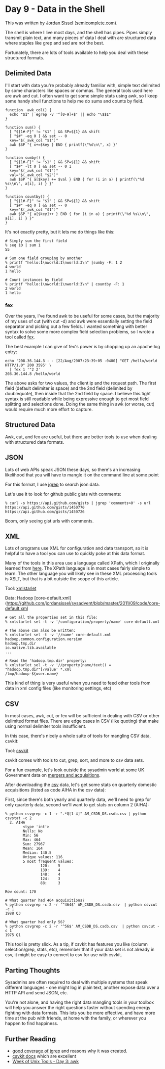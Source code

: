 # Day 9 - Data in the Shell

This was written by [Jordan Sissel](http://twitter.com/jordansissel)
([semicomplete.com](http://semicomplete.com)).

The shell is where I live most days, and the shell has pipes. Pipes simply
transmit plain text, and many pieces of data I deal with are structured data
where staples like grep and sed are not the best.

Fortunately, there are lots of tools available to help you deal with these
structured formats.

## Delimited Data

I'll start with data you're probably already familiar with, simple text
delimited by some characters like spaces or commas. The general tools used
here are awk and cut. I often want to get some simple stats using awk, so I
keep some handy shell functions to help me do sums and counts by field.

    function _awk_col() {
      echo "$1" | egrep -v '^[0-9]+$' || echo "\$$1"
    }

    function sum() {
      [ "${1#-F}" != "$1" ] && SP=${1} && shift
      [ "$#" -eq 0 ] && set -- 0
      key="$(_awk_col "$1")"
      awk $SP "{ x+=$key } END { printf(\"%d\n\", x) }"
    }

    function sumby() {
      [ "${1#-F}" != "$1" ] && SP=${1} && shift
      [ "$#" -lt 0 ] && set -- 0 1
      key="$(_awk_col "$1")"
      val="$(_awk_col "$2")"
      awk $SP "{ a[$key] += $val } END { for (i in a) { printf(\"%d %s\\n\", a[i], i) } }"
    }

    function countby() {
      [ "${1#-F}" != "$1" ] && SP=${1} && shift
      [ "$#" -eq 0 ] && set -- 0
      key="$(_awk_col "$1")"
      awk $SP "{ a[$key]++ } END { for (i in a) { printf(\"%d %s\\n\", a[i], i) } }"
    }

It's not exactly pretty, but it lets me do things like this:

    # Simply sum the first field
    % seq 10 | sum 1
    55

    # Sum one field grouping by another
    % printf "hello:1\nworld:1\nworld:3\n" |sumby -F: 1 2
    4 world
    1 hello

    # Count instances by field
    % printf "hello:1\nworld:1\nworld:3\n" | countby -F: 1
    2 world
    1 hello

### fex

Over the years, I've found awk to be useful for some cases, but the majority
of my uses of cut (with cut -d) and awk were essentially setting the field
separator and picking out a few fields. I wanted something with better syntax to
solve some more complex field selection problems, so I wrote a tool called
[fex](http://semicomplete.com/projects/fex/).

The best example I can give of fex's power is by chopping up an apache log
entry:

    echo '208.36.144.8 - - [22/Aug/2007:23:39:05 -0400] "GET /hello/world HTTP/1.0" 200 3595' \
      | fex 1 '"2 2'
    208.36.144.8 /hello/world

The above asks for two values, the client ip and the request path. The first
field (default delimiter is space) and the 2nd field (delimited by
doublequote), then inside that the 2nd field by space. I believe this 
tight syntax is still readable while being expressive enough to get most field
splitting and selections done. Doing the same thing in awk (or worse, cut)
would require much more effort to capture.

## Structured Data

Awk, cut, and fex are useful, but there are better tools to use when dealing
with structured data formats.

## JSON

Lots of web APIs speak JSON these days, so there's an increasing likelihood
that you will have to mangle it on the command line at some point

For this format, I use [jgrep](https://github.com/psy1337/JSON-Grep) to search
json data.

Let's use it to look for github public gists with comments:

    % curl -s https://api.github.com/gists | jgrep 'comments>0' -s url     
    https://api.github.com/gists/1450770
    https://api.github.com/gists/1450726

Boom, only seeing gist urls with comments.

## XML

Lots of programs use XML for configuration and data transport, so it is helpful
to have a tool you can use to quickly poke at this data format.

Many of the tools in this area use a language called XPath, which I originally
learned from [here](http://zvon.org/xxl/XPathTutorial/General/examples.html).
The XPath language is in most cases fairly simple to learn. The other language
you will likely see in these XML processing tools is XSLT, but that is a bit
outside the scope of this article.

Tool: [xmlstarlet](http://xmlstar.sourceforge.net/)

Data: Hadoop [core-default.xml](https://github.com/jordansissel/sysadvent/blob/master/2011/09/code/core-default.xml

    # Get all the properties set in this file:
    % xmlstarlet sel -t -v '/configuration/property/name' core-default.xml

    # The above can also be written:
    % xmlstarlet sel -t -v '//name' core-default.xml
    hadoop.common.configuration.version
    hadoop.tmp.dir
    io.native.lib.available
    ...

    # Read the 'hadoop.tmp.dir' property:
    % xmlstarlet sel -t -v '//property[name/text() = "hadoop.tmp.dir"]/value' *.xml  
    /tmp/hadoop-${user.name}

This kind of thing is very useful when you need to feed other tools from data
in xml config files (like monitoring settings, etc)

## CSV

In most cases, awk, cut, or fex will be sufficient in dealing with CSV or other
delimited format files. There are edge cases in CSV (like quoting) that
make using normal delimiter tools insufficient.

In this case, there's nicely a whole suite of tools for mangling CSV data, csvkit:

Tool: [csvkit](https://github.com/onyxfish/csvkit)

csvkit comes with tools to cut, grep, sort, and more to csv data sets.

For a fun example, let's look outside the sysadmin world at some UK Government
data on [mergers and
acquisitions](http://www.ons.gov.uk/ons/rel/international-transactions/mergers-and-acquisitions-involving-uk-companies/q3-2011/dd-am-dataset.html).

After downloading the
[csv](http://www.ons.gov.uk/ons/datasets-and-tables/downloads/csv.csv?dataset=am)
data, let's get some stats on quarterly domestic acquisitions (listed as code
AIHA in the csv data):

First, since there's both yearly and quarterly data, we'll need to grep for only quarterly data, second we'll want to get stats on column 2 (AIHA):

    % python csvgrep -c 1 -r ".*Q[1-4]" AM_CSDB_DS.csdb.csv | python csvstat -c 2            
      2. AIHA
            <type 'int'>
            Nulls: No
            Min: 56
            Max: 464
            Sum: 27967
            Mean: 164
            Median: 140.5
            Unique values: 116
            5 most frequent values:
                    120:    5
                    139:    4
                    148:    4
                    124:    3
                    88:     3

    Row count: 170

    # What quarter had 464 acquisitions?
    % python csvgrep -c 2 -r '^464$' AM_CSDB_DS.csdb.csv  | python csvcut -c 1
    1988 Q3

    # What quarter had only 56?
    % python csvgrep -c 2 -r '^56$' AM_CSDB_DS.csdb.csv  | python csvcut -c 1
    1975 Q1

This tool is pretty slick. As a tip, if csvkit has features you like (column
selection/grep, stats, etc), remember that if your data set is not already in
csv, it might be easy to convert to csv for use with csvkit.

## Parting Thoughts

Sysadmins are often required to deal with multiple systems that speak different
languages - one might log in plain text, another expose data over a HTTP API
and send JSON, etc. 

You're not alone, and having the right data mangling tools in your toolbox will
help you answer the right questions faster without spending energy fighting with
data formats. This lets you be more effective, and have more time at the pub with
friends, at home with the family, or wherever you happen to find happiness.

## Further Reading

* [good coverage of jgrep](http://www.devco.net/archives/2011/07/29/rich-data-on-the-cli.php) and
  reasons why it was created.
* [csvkit docs](http://csvkit.readthedocs.org/en/latest/index.html) which are excellent
* [Week of Unix Tools - Day 3: awk](http://semicomplete.com/blog/articles/week-of-unix-tools/day-3-awk.html)
